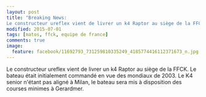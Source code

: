 ```yaml
---
layout: post
title: "Breaking News:
Le constructeur ureflex vient de livrer un k4 Raptor au siège de la FFCK"
modified: 2015-07-01
tags: [matos, ffck, equipe de france]
comments: true
image:
  feature: facebook/11692793_731259810335249_4185774416112371673_n.jpg
---
```


Le constructeur ureflex vient de livrer un k4 Raptor au siège de la FFCK. Le bateau était initialement commandé en vue des mondiaux de 2003. Le K4 senior n'étant pas aligné à Milan, le bateau sera mis à disposition des courses minimes à Gerardmer.
